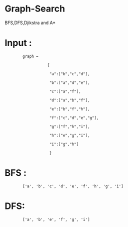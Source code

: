 # Graph-Search
BFS,DFS,Djikstra and A*

# Input :

            graph = 
           
                       {

                        "a":["b","c","d"],

                        "b":["a","d","e"],

                        "c":["a","f"],

                        "d":["a","b","f"],

                        "e":["b","f","h"],

                        "f":["c","d","e","g"],

                        "g":["f","h","i"],

                        "h":["e","g","i"],

                        "i":["g","h"]

                        }
            
# BFS :

            ['a', 'b', 'c', 'd', 'e', 'f', 'h', 'g', 'i']

# DFS:   

            ['a', 'b', 'e', 'f', 'g', 'i']
